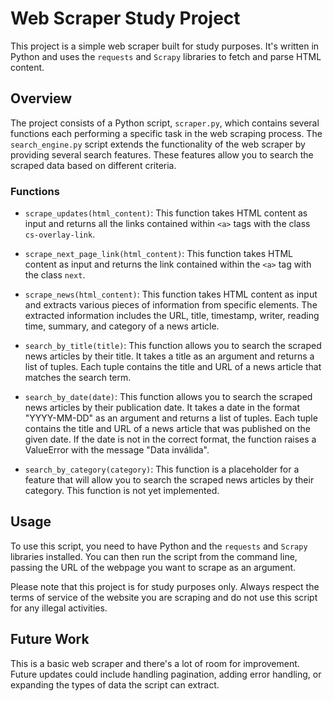 # Web Scraper Study Project

This project is a simple web scraper built for study purposes. It's written in Python and uses the `requests` and `Scrapy` libraries to fetch and parse HTML content.

## Overview

The project consists of a Python script, `scraper.py`, which contains several functions each performing a specific task in the web scraping process.
The `search_engine.py` script extends the functionality of the web scraper by providing several search features. These features allow you to search the scraped data based on different criteria.

### Functions

-   `scrape_updates(html_content)`: This function takes HTML content as input and returns all the links contained within `<a>` tags with the class `cs-overlay-link`.

-   `scrape_next_page_link(html_content)`: This function takes HTML content as input and returns the link contained within the `<a>` tag with the class `next`.

-   `scrape_news(html_content)`: This function takes HTML content as input and extracts various pieces of information from specific elements. The extracted information includes the URL, title, timestamp, writer, reading time, summary, and category of a news article.

-   `search_by_title(title)`: This function allows you to search the scraped news articles by their title. It takes a title as an argument and returns a list of tuples. Each tuple contains the title and URL of a news article that matches the search term.

-   `search_by_date(date)`: This function allows you to search the scraped news articles by their publication date. It takes a date in the format "YYYY-MM-DD" as an argument and returns a list of tuples. Each tuple contains the title and URL of a news article that was published on the given date. If the date is not in the correct format, the function raises a ValueError with the message "Data inválida".

-   `search_by_category(category)`: This function is a placeholder for a feature that will allow you to search the scraped news articles by their category. This function is not yet implemented.

## Usage

To use this script, you need to have Python and the `requests` and `Scrapy` libraries installed. You can then run the script from the command line, passing the URL of the webpage you want to scrape as an argument.

Please note that this project is for study purposes only. Always respect the terms of service of the website you are scraping and do not use this script for any illegal activities.

## Future Work

This is a basic web scraper and there's a lot of room for improvement. Future updates could include handling pagination, adding error handling, or expanding the types of data the script can extract.
